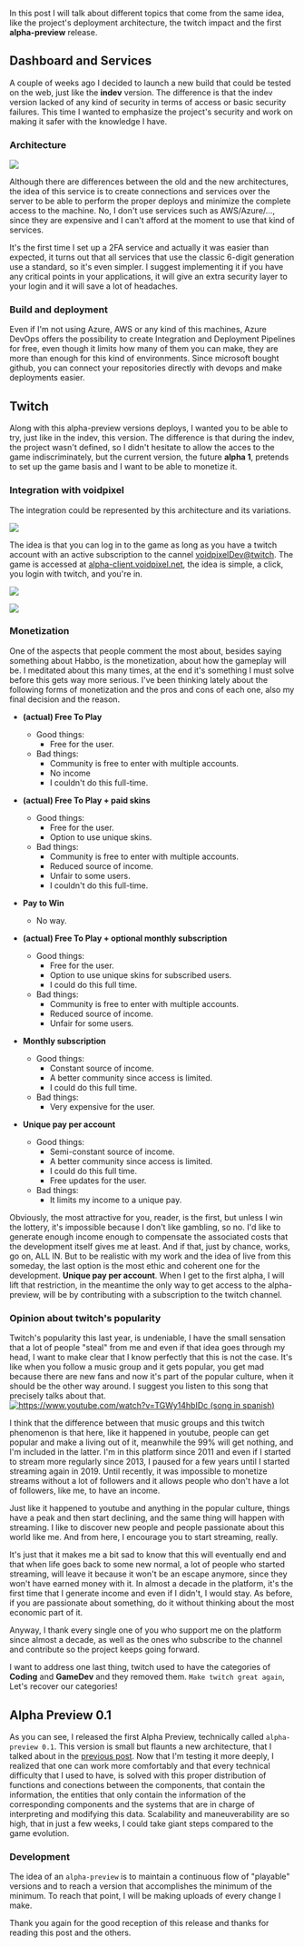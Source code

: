 
In this post I will talk about different topics that come from the same idea, like the project's deployment architecture, the twitch impact and the first **alpha-preview** release.

## Dashboard and Services
A couple of weeks ago I decided to launch a new build that could be tested on the web, just like the **indev** version. The difference is that the indev version lacked of any kind of security in terms of access or basic security failures.
This time I wanted to emphasize the project's security and work on making it safer with the knowledge I have.

### Architecture

![](https://cdn.discordapp.com/attachments/586914620451848234/806988546686713876/Screenshot_2021-02-04_at_21.40.22.png)

Although there are differences between the old and the new architectures, the idea of this service is to create connections and services over the server to be able to perform the proper deploys and minimize the complete access to the machine. No, I don't use services such as AWS/Azure/..., since they are expensive and I can't afford at the moment to use that kind of services.

It's the first time I set up a 2FA service and actually it was easier than expected, it turns out that all services that use the classic 6-digit generation use a standard, so it's even simpler. I suggest implementing it if you have any critical points in your applications, it will give an extra security layer to your login and it will save a lot of headaches.

### Build and deployment

Even if I'm not using Azure, AWS or any kind of this machines, Azure DevOps offers the possibility to create Integration and Deployment Pipelines for free, even though it limits how many of them you can make, they are more than enough for this kind of environments.
Since microsoft bought github, you can connect your repositories directly with devops and make deployments easier.

## Twitch

Along with this alpha-preview versions deploys, I wanted you to be able to try, just like in the indev, this version. The difference is that during the indev, the project wasn't defined, so I didn't hesitate to allow the acces to the game indiscriminately, but the current version, the future **alpha 1**, pretends to set up the game basis and I want to be able to monetize it.

### Integration with voidpixel

The integration could be represented by this architecture and its variations.

![](https://cdn.discordapp.com/attachments/586914620451848234/806988862097195069/Screenshot_2021-02-04_at_21.44.44.png)

The idea is that you can log in to the game as long as you have a twitch account with an active subscription to the cannel [voidpixelDev@twitch](https://twitch.tv/voidpixelDev).
The game is accessed at [alpha-client.voidpixel.net](http://alpha-client.voidpixel.net/), the idea is simple, a click, you login with twitch, and you're in.

![](https://cdn.discordapp.com/attachments/586914620451848234/806994449270964254/Screenshot_2021-02-04_at_22.07.36.png)

![](https://cdn.discordapp.com/attachments/586914620451848234/806995219873792040/Screenshot_2021-02-04_at_22.10.12.png)

### Monetization

One of the aspects that people comment the most about, besides saying something about Habbo, is the monetization, about how the gameplay will be.
I meditated about this many times, at the end it's something I must solve before this gets way more serious.
I've been thinking lately about the following forms of monetization and the pros and cons of each one, also my final decision and the reason.

- **(actual) Free To Play**
  + Good things:
    + Free for the user.
  + Bad things:
    + Community is free to enter with multiple accounts.
    + No income
    + I couldn't do this full-time.

- **(actual) Free To Play + paid skins**
  + Good things:
    + Free for the user.
    + Option to use unique skins.
  + Bad things:
    + Community is free to enter with multiple accounts.
    + Reduced source of income.
    + Unfair to some users.
    + I couldn't do this full-time.

- **Pay to Win**
  + No way.

- **(actual) Free To Play + optional monthly subscription**
  + Good things:
    + Free for the user.
    + Option to use unique skins for subscribed users.
    + I could do this full time.
  + Bad things:
    + Community is free to enter with multiple accounts.
    + Reduced source of income.
    + Unfair for some users.

- **Monthly subscription**
  + Good things:
    + Constant source of income.
    + A better community since access is limited.
    + I could do this full time.
  + Bad things:
    + Very expensive for the user.

- **Unique pay per account**
  + Good things:
    + Semi-constant source of income.
    + A better community since access is limited.
    + I could do this full time.
    + Free updates for the user.
  + Bad things:
    + It limits my income to a unique pay.

Obviously, the most attractive for you, reader, is the first, but unless I win the lottery, it's impossible because I don't like gambling, so no.
I'd like to generate enough income enough to compensate the associated costs that the development itself gives me at least. And if that, just by chance, works, go on, ALL IN.
But to be realistic with my work and the idea of live from this someday, the last option is the most ethic and coherent one for the development.
**Unique pay per account**. When I get to the first alpha, I will lift that restriction, in the meantime the only way to get access to the alpha-preview, will be by contributing with a subscription to the twitch channel.

### Opinion about twitch's popularity

Twitch's popularity this last year, is undeniable, I have the small sensation that a lot of people "steal" from me and even if that idea goes through my head, I want to make clear that I know perfectly that this is not the case. It's like when you follow a music group and it gets popular, you get mad because there are new fans and now it's part of the popular culture, when it should be the other way around.
I suggest you listen to this song that precisely talks about that.
[![https://www.youtube.com/watch?v=TGWy14hbIDc (song in spanish)](https://cdn.discordapp.com/attachments/586914620451848234/807000489778085958/Screenshot_2021-02-04_at_22.31.32.png)](https://www.youtube.com/watch?v=TGWy14hbIDc)

I think that the difference between that music groups and this twitch phenomenon is that here, like it happened in youtube, people can get popular and make a living out of it, meanwhile the 99% will get nothing, and I'm included in the latter. I'm in this platform since 2011 and even if I started to stream more regularly since 2013, I paused for a few years until I started streaming again in 2019. Until recently, it was impossible to monetize streams without a lot of followers and it allows people who don't have a lot of followers, like me, to have an income.

Just like it happened to youtube and anything in the popular culture, things have a peak and then start declining, and the same thing will happen with streaming. I like to discover new people and people passionate about this world like me. And from here, I encourage you to start streaming, really.

It's just that it makes me a bit sad to know that this will eventually end and that when life goes back to some new normal, a lot of people who started streaming, will leave it because it won't be an escape anymore, since they won't have earned money with it. In almost a decade in the platform, it's the first time that I generate income and even if I didn't, I would stay. As before, if you are passionate about something, do it without thinking about the most economic part of it.

Anyway, I thank every single one of you who support me on the platform since almost a decade, as well as the ones who subscribe to the channel and contribute so the project keeps going forward.

I want to address one last thing, twitch used to have the categories of **Coding** and **GameDev** and they removed them. `Make twitch great again`, Let's recover our categories!

## Alpha Preview 0.1

As you can see, I released the first Alpha Preview, technically called `alpha-preview 0.1`. This version is small but flaunts a new architecture, that I talked about in the [previous post](./entity-component-system). Now that I'm testing it more deeply, I realized that one can work more comfortably and that every technical difficulty that I used to have, is solved with this proper distribution of functions and conections between the components, that contain the information, the entities that only contain the information of the corresponding components and the systems that are in charge of interpreting and modifying this data. Scalability and maneuverability are so high, that in just a few weeks, I could take giant steps compared to the game evolution.

### Development

The idea of an `alpha-preview` is to maintain a continuous flow of "playable" versions and to reach a version that accomplishes the minimum of the minimum. To reach that point, I will be making uploads of every change I make.

Thank you again for the good reception of this release and thanks for reading this post and the others.
